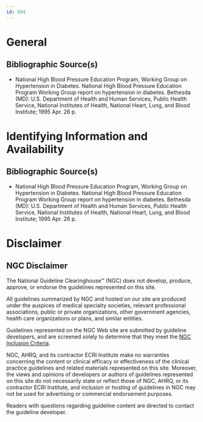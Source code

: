 ```yaml
---
id: 594
---
```


# General

## Bibliographic Source(s)

- National High Blood Pressure Education Program, Working Group on Hypertension in Diabetes. National High Blood Pressure Education Program Working Group report on hypertension in diabetes. Bethesda (MD): U.S. Department of Health and Human Services, Public Health Service, National Institutes of Health, National Heart, Lung, and Blood Institute; 1995 Apr. 26 p.

# Identifying Information and Availability

## Bibliographic Source(s)

- National High Blood Pressure Education Program, Working Group on Hypertension in Diabetes. National High Blood Pressure Education Program Working Group report on hypertension in diabetes. Bethesda (MD): U.S. Department of Health and Human Services, Public Health Service, National Institutes of Health, National Heart, Lung, and Blood Institute; 1995 Apr. 26 p.

# Disclaimer

## NGC Disclaimer

The National Guideline Clearinghouse™ (NGC) does not develop, produce, approve, or endorse the guidelines represented on this site.

All guidelines summarized by NGC and hosted on our site are produced under the auspices of medical specialty societies, relevant professional associations, public or private organizations, other government agencies, health care organizations or plans, and similar entities.

Guidelines represented on the NGC Web site are submitted by guideline developers, and are screened solely to determine that they meet the [NGC Inclusion Criteria](/help-and-about/summaries/inclusion-criteria).

NGC, AHRQ, and its contractor ECRI Institute make no warranties concerning the content or clinical efficacy or effectiveness of the clinical practice guidelines and related materials represented on this site. Moreover, the views and opinions of developers or authors of guidelines represented on this site do not necessarily state or reflect those of NGC, AHRQ, or its contractor ECRI Institute, and inclusion or hosting of guidelines in NGC may not be used for advertising or commercial endorsement purposes.

Readers with questions regarding guideline content are directed to contact the guideline developer.

